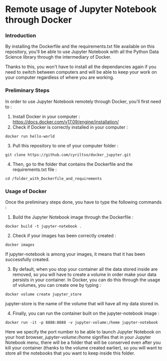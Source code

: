 # Remote usage of Jupyter Notebook through Docker

### Introduction

By installing the Dockerfile and the requirements.txt file available on this repository, you'll be able to use Jupyter Notebook with
all the Python Data Science library through the intermediary of Docker.

Thanks to this, you won't have to install all the dependancies again if you need to switch between computers and will be able to
keep your work on your computer regardless of where you are working.


### Preliminary Steps

In order to use Jupyter Notebook remotely through Docker, you'll first need to :
1. Install Docker in your computer : https://docs.docker.com/v17.09/engine/installation/
2. Check if Docker is correctly installed in your computer :
```
docker run hello-world
```
3. Pull this repository to one of your computer folder : 
```
git clone https://github.com/cyriltso/docker_jupyter.git
```
4. Then, go to the folder that contains the Dockerfile and the requirements.txt file :
```
cd /folder_with_Dockerfile_and_requirements
```

### Usage of Docker

Once the preliminary steps done, you have to type the following commands :
1. Build the Jupyter Notebook image through the Dockerfile :
```
docker build -t jupyter-notebook .
```
2. Check if your images has been correctly created :
```
docker images
```
If jupyter-notebook is among your images, it means that it has been successfully created.

3. By default, when you stop your container all the data stored inside are removed, so you will have to create a volume in order 
make your data persists in your container. In Docker, you can do this through the usage of volumes, you can create one by typing :
```
docker volume create jupyter_store
```
jupyter-store is the name of the volume that will have all my data stored in.

4. Finally, you can run the container built on the jupyter-notebook image :
```
docker run -it -p 8888:8888 -v jupyter-volume:/home jupyter-notebook
```
Here we specify the port number to be able to launch Jupyter Notebook on your host browser, *jupyter-volume:/home* signifies that in
your Jupyter Notebook menu, there will be a folder that will be conserved even after you kill your container (thanks to the volume created earlier), so you will want to store
all the notebooks that you want to keep inside this folder.
